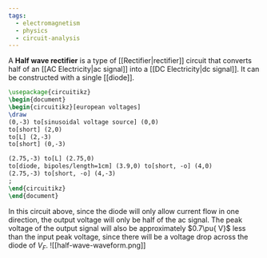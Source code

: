 ```yaml
---
tags:
  - electromagnetism
  - physics
  - circuit-analysis
---
```

A **Half wave rectifier** is a type of [[Rectifier|rectifier]] circuit that converts half of an [[AC Electricity|ac signal]] into a [[DC Electricity|dc signal]]. It can be constructed with a single [[diode]].

```tikz
\usepackage{circuitikz}
\begin{document}
\begin{circuitikz}[european voltages]
\draw
(0,-3) to[sinusoidal voltage source] (0,0)
to[short] (2,0)
to[L] (2,-3)
to[short] (0,-3)

(2.75,-3) to[L] (2.75,0)
to[diode, bipoles/length=1cm] (3.9,0) to[short, -o] (4,0)
(2.75,-3) to[short, -o] (4,-3)
;
\end{circuitikz}
\end{document}
```

In this circuit above, since the diode will only allow current flow in one direction, the output voltage will only be half of the ac signal. The peak voltage of the output signal will also be approximately $0.7\pu{ V}$ less than the input peak voltage, since there will be a voltage drop across the diode of $V_{F}$.
![[half-wave-waveform.png]]

